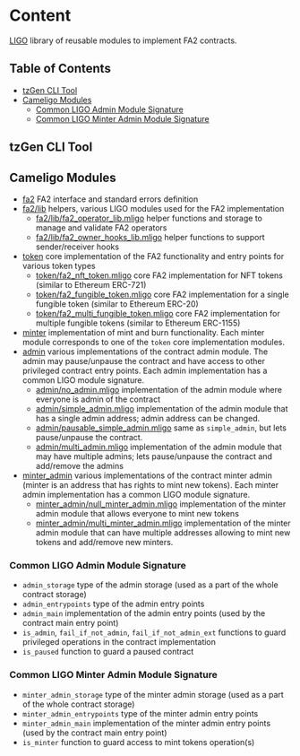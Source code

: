 # Content

[LIGO](https://ligolang.org/) library of reusable modules to implement FA2
contracts.

## Table of Contents

* [tzGen CLI Tool](#tzgen-cli-tool)
* [Cameligo Modules](#cameligo-modules)
  * [Common LIGO Admin Module Signature](#common-ligo-admin-module-signature)
  * [Common LIGO Minter Admin Module Signature](#common-ligo-minter-admin-module-signature)

## tzGen CLI Tool



## Cameligo Modules

* [fa2](./ligo/fa2_lib/fa2) FA2 interface and standard errors definition
* [fa2/lib](./ligo/fa2_lib/fa2/lib) helpers, various LIGO modules used for the
  FA2 implementation
  * [fa2/lib/fa2_operator_lib.mligo](./ligo/fa2_lib/fa2/lib/fa2_operator_lib.mligo)
    helper functions and storage to manage and validate FA2 operators
  * [fa2/lib/fa2_owner_hooks_lib.mligo](./ligo/fa2_lib/fa2/lib/fa2_owner_hooks_lib.mligo)
    helper functions to support sender/receiver hooks
* [token](./ligofa2_lib/fa2_lib/token) core implementation of the FA2 functionality
  and entry points for various token types
  * [token/fa2_nft_token.mligo](./ligo/fa2_lib/token/fa2_nft_token.mligo) core FA2
    implementation for NFT tokens (similar to Ethereum ERC-721)
  * [token/fa2_fungible_token.mligo](./ligo/fa2_lib/token/fa2_fungible_token.mligo)
    core FA2 implementation for a single fungible token (similar to Ethereum ERC-20)
  * [token/fa2_multi_fungible_token.mligo](./ligo/fa2_lib/token/fa2_multi_fungible_token.mligo)
    core FA2 implementation for multiple fungible tokens (similar to Ethereum ERC-1155)
* [minter](./ligo/fa2_lib/minter) implementation of mint and burn functionality.
  Each minter module corresponds to one of the `token` core implementation modules.
* [admin](./ligo/fa2_lib/admin) various implementations of the contract admin module.
  The admin may pause/unpause the contract and have access to other privileged
  contract entry points. Each admin implementation has a common LIGO module signature.
  * [admin/no_admin.mligo](./ligo/fa2_lib/admin/no_admin.mligo) implementation of
    the admin module where everyone is admin of the contract
  * [admin/simple_admin.mligo](./ligo/fa2_lib/admin/simple_admin.mligo)
    implementation of the admin module that has a single admin address; admin
    address can be changed.
  * [admin/pausable_simple_admin.mligo](./ligo/fa2_lib/admin/pausable_simple_admin.mligo)
    same as `simple_admin`, but lets pause/unpause the contract.
  * [admin/multi_admin.mligo](./ligo/fa2_lib/admin/multi_admin.mligo) implementation
    of the admin module that may have multiple admins; lets pause/unpause the
    contract and add/remove the admins
* [minter_admin](./ligo/fa2_lib/minter_admin) various implementations of the
  contract minter admin (minter is an address that has rights to mint new tokens).
  Each minter admin implementation has a common LIGO module signature.
  * [minter_admin/null_minter_admin.mligo](./ligo/fa2_lib/minter_admin/null_minter_admin.mligo)
    implementation of the minter admin module that allows everyone to mint new
    tokens
  * [minter_admin/multi_minter_admin.mligo](./ligo/fa2_lib/minter_admin/multi_minter_admin.mligo)
    implementation of the minter admin module that can have multiple addresses
    allowing to mint new tokens and add/remove new minters.

### Common LIGO Admin Module Signature

* `admin_storage` type of the admin storage (used as a part of the whole
  contract storage)
* `admin_entrypoints` type of the admin entry points
* `admin_main` implementation of the admin entry points (used by the contract
  main entry point)
* `is_admin`, `fail_if_not_admin`, `fail_if_not_admin_ext` functions to guard
  privileged operations in the contract implementation
* `is_paused` function to guard a paused contract

### Common LIGO Minter Admin Module Signature

* `minter_admin_storage` type of the minter admin storage (used as a part of the
  whole contract storage)
* `minter_admin_entrypoints` type of the minter admin entry points
* `minter_admin_main` implementation of the minter admin entry points (used by the
  contract main entry point)
* `is_minter` function to guard access to mint tokens operation(s)

